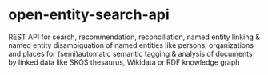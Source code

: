 # open-entity-search-api
REST API for search, recommendation, reconciliation, named entity linking & named entity disambiguation of named entities like persons, organizations and places for (semi)automatic semantic tagging & analysis of documents by linked data like SKOS thesaurus, Wikidata or RDF knowledge graph
